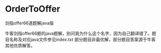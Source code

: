 # OrderToOffer
剑指offer66道题解java版


牛客剑指offer66题的java题解，别问我为什么这个名字，因为自己翻译错了。题目名称及对应java文件参见index.txt 
部分题目非最优解，部分题目答案源于牛客其他优质解答。
